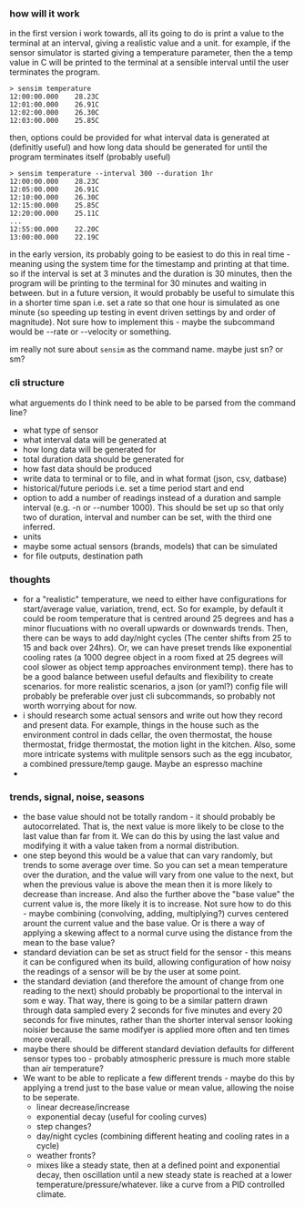 
### how will it work

in the first version i work towards, all its going to do is print a value to the terminal at an interval, giving a realistic value and a unit. 
for example, if the sensor simulator is started giving a temperature parameter, then the a temp value in C will be printed  to the terminal at a sensible interval until the user terminates the program.

```
> sensim temperature
12:00:00.000    28.23C
12:01:00.000    26.91C
12:02:00.000    26.30C
12:03:00.000    25.85C
```

then, options could be provided for what interval data is generated at (definitly useful) and how long data should be generated for until the program terminates itself (probably useful)

```
> sensim temperature --interval 300 --duration 1hr
12:00:00.000    28.23C
12:05:00.000    26.91C
12:10:00.000    26.30C
12:15:00.000    25.85C
12:20:00.000    25.11C
...
12:55:00.000    22.20C
13:00:00.000    22.19C
```

in the early version, its probably going to be easiest to do this in real time - meaning using the system time for the timestamp and printing at that time. so if the interval is set at 3 minutes and the duration is 30 minutes, then the program will be printing to the terminal for 30 minutes and waiting in between. but in a future version, it would probably be useful to simulate this in a shorter time span i.e. set a rate so that one hour is simulated as one minute (so speeding up testing in event driven settings by and order of magnitude). Not sure how to implement this - maybe the subcommand would be --rate or --velocity or something. 


im really not sure about `sensim` as the command name. maybe just sn? or sm?


### cli structure

what arguements do I think need to be able to be parsed from the command line?

- what type of sensor
- what interval data will be generated at
- how long data will be generated for
- total duration data should be generated for
- how fast data should be produced
- write data to terminal or to file, and in what format (json, csv, datbase)
- historical/future periods i.e. set a time period start and end
- option to add a number of readings instead of a duration and sample interval (e.g. -n or --number 1000). This should be set up so that only two of duration, interval and number can be set, with the third one inferred.
- units
- maybe some actual sensors (brands, models) that can be simulated
- for file outputs, destination path

### thoughts
- for a "realistic" temperature, we need to either have configurations for start/average value, variation, trend, ect. So for example, by default it could be room temperature that is centred around 25 degrees and has a minor flucuations with no overall upwards or downwards trends. Then, there can be ways to add day/night cycles (The center shifts from 25 to 15 and back over 24hrs). Or, we can have preset trends like exponential cooling rates (a 1000 degree object in a room fixed at 25 degrees will cool slower as object temp approaches environment temp). there has to be a good balance between useful defaults and flexibility to create scenarios. for more realistic scenarios, a json (or yaml?) config file will probably be preferable over just cli subcommands, so probably not worth worrying about for now.
- i should research some actual sensors and write out how they record and present data. For example, things in the house such as the environment control in dads cellar, the oven thermostat, the house thermostat, fridge thermostat, the motion light in the kitchen. Also, some more intricate systems with mulitple sensors such as the egg incubator, a combined pressure/temp gauge. Maybe an espresso machine
- 

### trends, signal, noise, seasons

- the base value should not be totally random - it should probably be autocorrelated. That is, the next value is more likely to be close to the last value than far from it. We can do this by using the last value and modifying it with a value taken from a normal distribution. 
- one step beyond this would be a value that can vary randomly, but trends to some average over time. So you can set a mean temperature over the duration, and the value will vary from one value to the next, but when the previous value is above the mean then it is more likely to decrease than increase. And also the further above the "base value" the current value is, the more likely it is to increase. Not sure how to do this - maybe combining (convolving, adding, multiplying?) curves centered arount the current value and the base value. Or is there a way of applying a skewing affect to a normal curve using the distance from the mean to the base value?
- standard deviation can be set as struct field for the sensor - this means it can be configured when its build, allowing configuration of how noisy the readings of a sensor will be by the user at some point.
- the standard deviation (and therefore the amount of change from one reading to the next) should probably be proportional to the interval in som e way. That way, there is going to be a similar pattern drawn through data sampled every 2 seconds for five minutes and every 20 seconds for five minutes, rather than the shorter interval sensor looking noisier because the same modifyer is applied more often and ten times more overall. 
- maybe there should be different standard deviation defaults for different sensor types too - probably atmospheric pressure is much more stable than air temperature? 
- We want to be able to replicate a few different trends - maybe do this by applying a trend just to the base value or mean value, allowing the noise to be seperate. 
    - linear decrease/increase
    - exponential decay (useful for cooling curves)
    - step changes?
    - day/night cycles (combining different heating and cooling rates in a cycle)
    - weather fronts?
    - mixes like a steady state, then at a defined point and exponential decay, then oscillation until a new steady state is reached at a lower temperature/pressure/whatever. like a curve from a PID controlled climate.
    